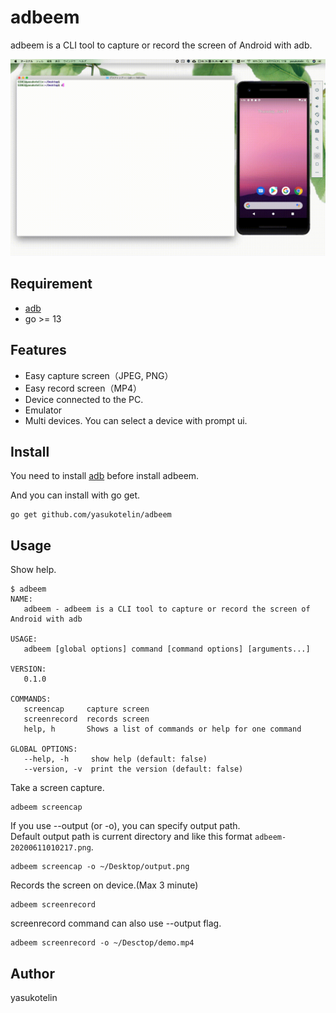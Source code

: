 # adbeem

adbeem is a CLI tool to capture or record the screen of Android with adb.

![demo](./images/adbeem-demo.gif)

## Requirement

- [adb](https://developer.android.com/studio/command-line/adb)
- go >= 13

## Features

- Easy capture screen（JPEG, PNG）
- Easy record screen（MP4）
- Device connected to the PC.
- Emulator
- Multi devices. You can select a device with prompt ui.

## Install

You need to install [adb](https://developer.android.com/studio/command-line/adb) before install adbeem.

And you can install with go get.

```
go get github.com/yasukotelin/adbeem
```

## Usage

Show help.

```
$ adbeem
NAME:
   adbeem - adbeem is a CLI tool to capture or record the screen of Android with adb

USAGE:
   adbeem [global options] command [command options] [arguments...]

VERSION:
   0.1.0

COMMANDS:
   screencap     capture screen
   screenrecord  records screen
   help, h       Shows a list of commands or help for one command

GLOBAL OPTIONS:
   --help, -h     show help (default: false)
   --version, -v  print the version (default: false)
```

Take a screen capture.

```
adbeem screencap
```

If you use --output (or -o), you can specify output path.<br>
Default output path is current directory and like this format `adbeem-20200611010217.png`.

```
adbeem screencap -o ~/Desktop/output.png
```

Records the screen on device.(Max 3 minute)

```
adbeem screenrecord
```

screenrecord command can also use --output flag.

```
adbeem screenrecord -o ~/Desctop/demo.mp4
```

## Author

yasukotelin
